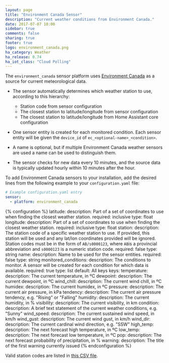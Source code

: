 ```yaml
---
layout: page
title: "Environment Canada Sensor"
description: "Current weather conditions from Environment Canada."
date: 2017-07-07 18:00
sidebar: true
comments: false
sharing: true
footer: true
logo: environment_canada.png
ha_category: Weather
ha_release: 0.74
ha_iot_class: "Cloud Polling"
---
```


The `environment_canada` sensor platform uses [Environment Canada](https://weather.gc.ca/mainmenu/weather_menu_e.html) as a source for current meteorological data.

- The sensor automatically determines which weather station to use, according to this hierarchy:
  - Station code from sensor configuration
  - The closest station to latitude/longitude from sensor configuration
  - The closest station to latitude/longitude from Home Assistant core configuration

- One sensor entity is created for each monitored condition. Each sensor entity will be given the `device_id` of `ec_<optional-name>_<condition>`.
- A name is optional, but if multiple Environment Canada weather sensors are used a name can be used to distinguish them.
- The sensor checks for new data every 10 minutes, and the source data is typically updated hourly within 10 minutes after the hour.

To add Environment Canada sensors to your installation, add the desired lines from the following example to your `configuration.yaml` file:

```yaml
# Example configuration.yaml entry
sensor:
  - platform: environment_canada
```

{% configuration %}
latitude:
  description: Part of a set of coordinates to use when finding the closest weather station.
  required: inclusive
  type: float
longitude:
  description: Part of a set of coordinates to use when finding the closest weather station.
  required: inclusive
  type: float
station: 
  description: The station code of a specific weather station to use. If provided, this station will be used and any lat/lon coordinates provided will be ignored. Station codes must be in the form of `AB/s0000123`, where `AB`is a provincial abbreviation and `s0000123` is a numeric station code. 
  required: false
  type: string
name:
  description: Name to be used for the sensor entities.
  required: false
  type: string
monitored_conditions:
  description: The conditions to monitor. A sensor will be created for each condition for which data is available.
  required: true
  type: list
  default: All keys
  keys:
    temperature:
      description: The current temperature, in ºC
    dewpoint:
      description: The current dewpoint, in ºC
    wind_chill:
      description: The current wind chill, in ºC
    humidex:
      description: The current humidex, in ºC
    pressure:
      description: The current air pressure, in kPa
    tendency:
      description: The current air pressure tendency, e.g. "Rising" or "Falling"
    humidity:
      description: The current humidity, in %
    visibility:
      description: The current visibility, in km
    condition:
      description: A brief text statement of the current weather conditions, e.g. "Sunny"
    wind_speed:
      description: The current sustained wind speed, in km/h
    wind_gust:
      description: The current wind gust, in km/h
    wind_dir:
      description: The current cardinal wind direction, e.g. "SSW"
    high_temp:
      description: The next forecast high temperature, in ºC
    low_temp:
      description: The next forecast low temperature, in ºC
    pop:
      description: The next forecast probability of precipitation, in %
    warning:
      description: The title of the first warning currently issued
{% endconfiguration %}

Valid station codes are listed in [this CSV file](http://dd.weatheroffice.ec.gc.ca/citypage_weather/docs/site_list_towns_en.csv).
